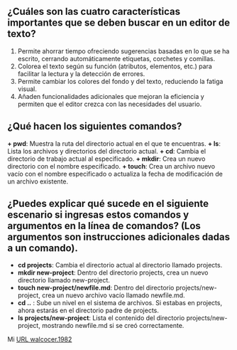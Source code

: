 ## ¿Cuáles son las cuatro características importantes que se deben buscar en un editor de texto?
1. Permite ahorrar tiempo ofreciendo sugerencias basadas en lo que se ha escrito, cerrando automáticamente etiquetas, corchetes y comillas.
2. Colorea el texto según su función (atributos, elementos, etc.) para facilitar la lectura y la detección de errores.
3. Permite cambiar los colores del fondo y del texto, reduciendo la fatiga visual.
4. Añaden funcionalidades adicionales que mejoran la eficiencia y permiten que el editor crezca con las necesidades del usuario.
## ¿Qué hacen los siguientes comandos?
**+ pwd**: Muestra la ruta del directorio actual en el que te encuentras.
**+ ls**: Lista los archivos y directorios del directorio actual.
**+ cd**: Cambia el directorio de trabajo actual al especificado.
**+ mkdir**: Crea un nuevo directorio con el nombre especificado.
**+ touch**: Crea un archivo nuevo vacío con el nombre especificado o actualiza la fecha de modificación de un archivo existente.
## ¿Puedes explicar qué sucede en el siguiente escenario si ingresas estos comandos y argumentos en la línea de comandos? (Los argumentos son instrucciones adicionales dadas a un comando).
- **cd projects**: Cambia el directorio actual al directorio llamado projects.
- **mkdir new-project**: Dentro del directorio projects, crea un nuevo directorio llamado new-project.
- **touch new-project/newfile.md**: Dentro del directorio projects/new-project, crea un nuevo archivo vacío llamado newfile.md.
- **cd ..** : Sube un nivel en el sistema de archivos. Si estabas en projects, ahora estarás en el directorio padre de projects.
- **ls projects/new-project**: Lista el contenido del directorio projects/new-project, mostrando newfile.md si se creó correctamente.
  
Mi [URL walcocer.1982](https://walcocer1982.github.io/Reading-Note/read02)
